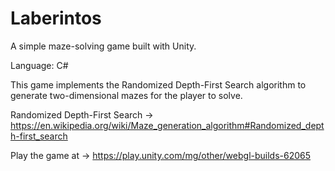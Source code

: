 # Laberintos
A simple maze-solving game built with Unity.

Language: C#

This game implements the Randomized Depth-First Search algorithm to generate two-dimensional mazes for the player to solve. 

Randomized Depth-First Search -> https://en.wikipedia.org/wiki/Maze_generation_algorithm#Randomized_depth-first_search

Play the game at -> https://play.unity.com/mg/other/webgl-builds-62065
